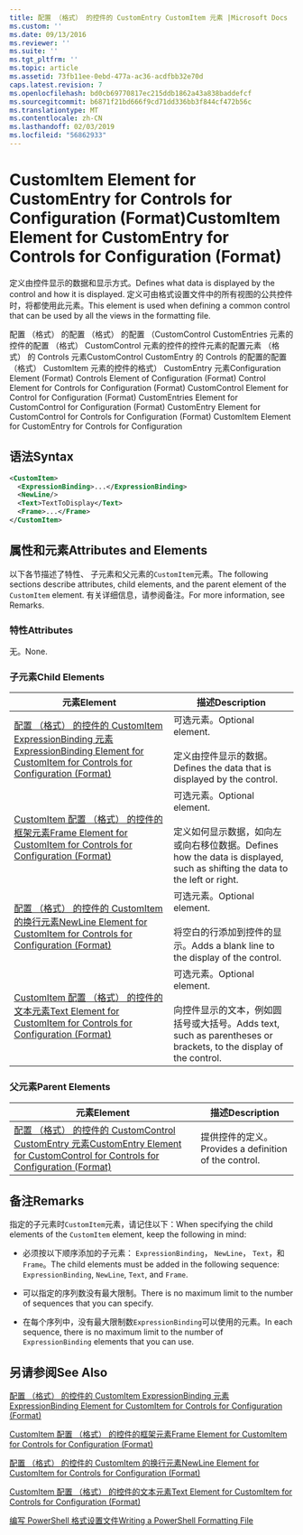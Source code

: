 ```yaml
---
title: 配置 （格式） 的控件的 CustomEntry CustomItem 元素 |Microsoft Docs
ms.custom: ''
ms.date: 09/13/2016
ms.reviewer: ''
ms.suite: ''
ms.tgt_pltfrm: ''
ms.topic: article
ms.assetid: 73fb11ee-0ebd-477a-ac36-acdfbb32e70d
caps.latest.revision: 7
ms.openlocfilehash: bd0cb69770817ec215ddb1862a43a838baddefcf
ms.sourcegitcommit: b6871f21bd666f9cd71dd336bb3f844cf472b56c
ms.translationtype: MT
ms.contentlocale: zh-CN
ms.lasthandoff: 02/03/2019
ms.locfileid: "56862933"
---
```

# <a name="customitem-element-for-customentry-for-controls-for-configuration-format"></a><span data-ttu-id="d169a-102">CustomItem Element for CustomEntry for Controls for Configuration (Format)</span><span class="sxs-lookup"><span data-stu-id="d169a-102">CustomItem Element for CustomEntry for Controls for Configuration (Format)</span></span>

<span data-ttu-id="d169a-103">定义由控件显示的数据和显示方式。</span><span class="sxs-lookup"><span data-stu-id="d169a-103">Defines what data is displayed by the control and how it is displayed.</span></span> <span data-ttu-id="d169a-104">定义可由格式设置文件中的所有视图的公共控件时，将都使用此元素。</span><span class="sxs-lookup"><span data-stu-id="d169a-104">This element is used when defining a common control that can be used by all the views in the formatting file.</span></span>

<span data-ttu-id="d169a-105">配置 （格式） 的配置 （格式） 的配置 （CustomControl CustomEntries 元素的控件的配置 （格式） CustomControl 元素的控件的控件元素的配置元素 （格式） 的 Controls 元素CustomControl CustomEntry 的 Controls 的配置的配置 （格式） CustomItem 元素的控件的格式） CustomEntry 元素</span><span class="sxs-lookup"><span data-stu-id="d169a-105">Configuration Element (Format) Controls Element of Configuration (Format) Control Element for Controls for Configuration (Format) CustomControl Element for Control for Configuration (Format) CustomEntries Element for CustomControl for Configuration (Format) CustomEntry Element for CustomControl for Controls for Configuration (Format) CustomItem Element for CustomEntry for Controls for Configuration</span></span>

## <a name="syntax"></a><span data-ttu-id="d169a-106">语法</span><span class="sxs-lookup"><span data-stu-id="d169a-106">Syntax</span></span>

```xml
<CustomItem>
  <ExpressionBinding>...</ExpressionBinding>
  <NewLine/>
  <Text>TextToDisplay</Text>
  <Frame>...</Frame>
</CustomItem>
```

## <a name="attributes-and-elements"></a><span data-ttu-id="d169a-107">属性和元素</span><span class="sxs-lookup"><span data-stu-id="d169a-107">Attributes and Elements</span></span>

<span data-ttu-id="d169a-108">以下各节描述了特性、 子元素和父元素的`CustomItem`元素。</span><span class="sxs-lookup"><span data-stu-id="d169a-108">The following sections describe attributes, child elements, and the parent element of the `CustomItem` element.</span></span> <span data-ttu-id="d169a-109">有关详细信息，请参阅备注。</span><span class="sxs-lookup"><span data-stu-id="d169a-109">For more information, see Remarks.</span></span>

### <a name="attributes"></a><span data-ttu-id="d169a-110">特性</span><span class="sxs-lookup"><span data-stu-id="d169a-110">Attributes</span></span>

<span data-ttu-id="d169a-111">无。</span><span class="sxs-lookup"><span data-stu-id="d169a-111">None.</span></span>

### <a name="child-elements"></a><span data-ttu-id="d169a-112">子元素</span><span class="sxs-lookup"><span data-stu-id="d169a-112">Child Elements</span></span>

|<span data-ttu-id="d169a-113">元素</span><span class="sxs-lookup"><span data-stu-id="d169a-113">Element</span></span>|<span data-ttu-id="d169a-114">描述</span><span class="sxs-lookup"><span data-stu-id="d169a-114">Description</span></span>|
|-------------|-----------------|
|[<span data-ttu-id="d169a-115">配置 （格式） 的控件的 CustomItem ExpressionBinding 元素</span><span class="sxs-lookup"><span data-stu-id="d169a-115">ExpressionBinding Element for CustomItem for Controls for Configuration (Format)</span></span>](./expressionbinding-element-for-customitem-for-controls-for-configuration-format.md)|<span data-ttu-id="d169a-116">可选元素。</span><span class="sxs-lookup"><span data-stu-id="d169a-116">Optional element.</span></span><br /><br /> <span data-ttu-id="d169a-117">定义由控件显示的数据。</span><span class="sxs-lookup"><span data-stu-id="d169a-117">Defines the data that is displayed by the control.</span></span>|
|[<span data-ttu-id="d169a-118">CustomItem 配置 （格式） 的控件的框架元素</span><span class="sxs-lookup"><span data-stu-id="d169a-118">Frame Element for CustomItem for Controls for Configuration (Format)</span></span>](./frame-element-for-customitem-for-controls-for-configuration-format.md)|<span data-ttu-id="d169a-119">可选元素。</span><span class="sxs-lookup"><span data-stu-id="d169a-119">Optional element.</span></span><br /><br /> <span data-ttu-id="d169a-120">定义如何显示数据，如向左或向右移位数据。</span><span class="sxs-lookup"><span data-stu-id="d169a-120">Defines how the data is displayed, such as shifting the data to the left or right.</span></span>|
|[<span data-ttu-id="d169a-121">配置 （格式） 的控件的 CustomItem 的换行元素</span><span class="sxs-lookup"><span data-stu-id="d169a-121">NewLine Element for CustomItem for Controls for Configuration (Format)</span></span>](./newline-element-for-customitem-for-controls-for-configuration-format.md)|<span data-ttu-id="d169a-122">可选元素。</span><span class="sxs-lookup"><span data-stu-id="d169a-122">Optional element.</span></span><br /><br /> <span data-ttu-id="d169a-123">将空白的行添加到控件的显示。</span><span class="sxs-lookup"><span data-stu-id="d169a-123">Adds a blank line to the display of the control.</span></span>|
|[<span data-ttu-id="d169a-124">CustomItem 配置 （格式） 的控件的文本元素</span><span class="sxs-lookup"><span data-stu-id="d169a-124">Text Element for CustomItem for Controls for Configuration (Format)</span></span>](./text-element-for-customitem-for-controls-for-configuration-format.md)|<span data-ttu-id="d169a-125">可选元素。</span><span class="sxs-lookup"><span data-stu-id="d169a-125">Optional element.</span></span><br /><br /> <span data-ttu-id="d169a-126">向控件显示的文本，例如圆括号或大括号。</span><span class="sxs-lookup"><span data-stu-id="d169a-126">Adds text, such as parentheses or brackets, to the display of the control.</span></span>|

### <a name="parent-elements"></a><span data-ttu-id="d169a-127">父元素</span><span class="sxs-lookup"><span data-stu-id="d169a-127">Parent Elements</span></span>

|<span data-ttu-id="d169a-128">元素</span><span class="sxs-lookup"><span data-stu-id="d169a-128">Element</span></span>|<span data-ttu-id="d169a-129">描述</span><span class="sxs-lookup"><span data-stu-id="d169a-129">Description</span></span>|
|-------------|-----------------|
|[<span data-ttu-id="d169a-130">配置 （格式） 的控件的 CustomControl CustomEntry 元素</span><span class="sxs-lookup"><span data-stu-id="d169a-130">CustomEntry Element for CustomControl for Controls for Configuration (Format)</span></span>](./customentry-element-for-customcontrol-for-controls-for-configuration-format.md)|<span data-ttu-id="d169a-131">提供控件的定义。</span><span class="sxs-lookup"><span data-stu-id="d169a-131">Provides a definition of the control.</span></span>|

## <a name="remarks"></a><span data-ttu-id="d169a-132">备注</span><span class="sxs-lookup"><span data-stu-id="d169a-132">Remarks</span></span>

<span data-ttu-id="d169a-133">指定的子元素时`CustomItem`元素，请记住以下：</span><span class="sxs-lookup"><span data-stu-id="d169a-133">When specifying the child elements of the `CustomItem` element, keep the following in mind:</span></span>

- <span data-ttu-id="d169a-134">必须按以下顺序添加的子元素： `ExpressionBinding`， `NewLine`， `Text`，和`Frame`。</span><span class="sxs-lookup"><span data-stu-id="d169a-134">The child elements must be added in the following sequence: `ExpressionBinding`, `NewLine`, `Text`, and `Frame`.</span></span>

- <span data-ttu-id="d169a-135">可以指定的序列数没有最大限制。</span><span class="sxs-lookup"><span data-stu-id="d169a-135">There is no maximum limit to the number of sequences that you can specify.</span></span>

- <span data-ttu-id="d169a-136">在每个序列中，没有最大限制数`ExpressionBinding`可以使用的元素。</span><span class="sxs-lookup"><span data-stu-id="d169a-136">In each sequence, there is no maximum limit to the number of `ExpressionBinding` elements that you can use.</span></span>

## <a name="see-also"></a><span data-ttu-id="d169a-137">另请参阅</span><span class="sxs-lookup"><span data-stu-id="d169a-137">See Also</span></span>

[<span data-ttu-id="d169a-138">配置 （格式） 的控件的 CustomItem ExpressionBinding 元素</span><span class="sxs-lookup"><span data-stu-id="d169a-138">ExpressionBinding Element for CustomItem for Controls for Configuration (Format)</span></span>](./expressionbinding-element-for-customitem-for-controls-for-configuration-format.md)

[<span data-ttu-id="d169a-139">CustomItem 配置 （格式） 的控件的框架元素</span><span class="sxs-lookup"><span data-stu-id="d169a-139">Frame Element for CustomItem for Controls for Configuration (Format)</span></span>](./frame-element-for-customitem-for-controls-for-configuration-format.md)

[<span data-ttu-id="d169a-140">配置 （格式） 的控件的 CustomItem 的换行元素</span><span class="sxs-lookup"><span data-stu-id="d169a-140">NewLine Element for CustomItem for Controls for Configuration (Format)</span></span>](./newline-element-for-customitem-for-controls-for-configuration-format.md)

[<span data-ttu-id="d169a-141">CustomItem 配置 （格式） 的控件的文本元素</span><span class="sxs-lookup"><span data-stu-id="d169a-141">Text Element for CustomItem for Controls for Configuration (Format)</span></span>](./text-element-for-customitem-for-controls-for-configuration-format.md)

[<span data-ttu-id="d169a-142">编写 PowerShell 格式设置文件</span><span class="sxs-lookup"><span data-stu-id="d169a-142">Writing a PowerShell Formatting File</span></span>](./writing-a-powershell-formatting-file.md)
